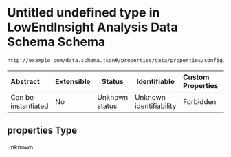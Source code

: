 # Untitled undefined type in LowEndInsight Analysis Data Schema Schema

```txt
http://example.com/data.schema.json#/properties/data/properties/config/properties
```




| Abstract            | Extensible | Status         | Identifiable            | Custom Properties | Additional Properties | Access Restrictions | Defined In                                                                        |
| :------------------ | ---------- | -------------- | ----------------------- | :---------------- | --------------------- | ------------------- | --------------------------------------------------------------------------------- |
| Can be instantiated | No         | Unknown status | Unknown identifiability | Forbidden         | Allowed               | none                | [data.schema.json\*](../../out/schema/v1/data.schema.json "open original schema") |

## properties Type

unknown
